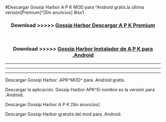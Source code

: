 #Descargar Gossip Harbor  A P K MOD para ^Android gratis.la última versión[Premium]^[Sin anuncios] 8isx1



<div align="center">
<h3>Download >>>>> <a href="https://es-web.web.app/?es= Gossip Harbor ">Gossip Harbor  Descargar A P K Premium</a></h3><br>

<h3>Download >>>>> <a href="https://es-web.web.app/?es= Gossip Harbor ">Gossip Harbor  Instalador de A P K para .Android</a></h3>
</div>


----------------------------------------------------------

----------------------------------------------------------

----------------------------------------------------------

Descargar Gossip Harbor  .APK^MOD^ para .Android gratis.

Descargar la aplicación. Gossip Harbor  APK^El nombre es la versión para .Android.

Descargar Gossip Harbor  A P K [Sin anuncios]

Descargar Gossip Harbor  gratuita del mod para .Android.